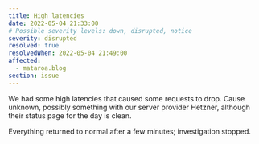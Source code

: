 ```yaml
---
title: High latencies
date: 2022-05-04 21:33:00
# Possible severity levels: down, disrupted, notice
severity: disrupted
resolved: true
resolvedWhen: 2022-05-04 21:49:00
affected:
  - mataroa.blog
section: issue
---
```


We had some high latencies that caused some requests to drop. Cause unknown,
possibly something with our server provider Hetzner, although their status
page for the day is clean.

Everything returned to normal after a few minutes; investigation stopped.
